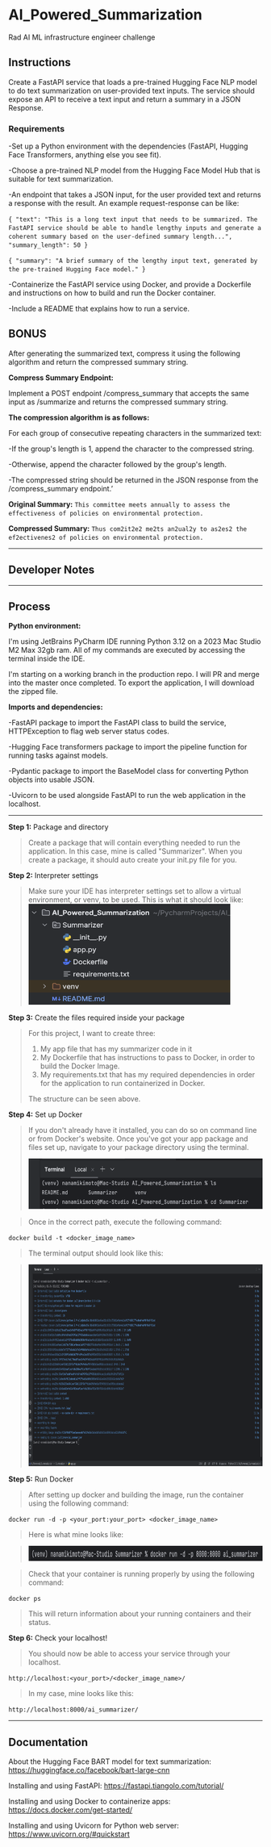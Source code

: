 # AI_Powered_Summarization
Rad AI ML infrastructure engineer challenge

## Instructions
Create a FastAPI service that loads a pre-trained Hugging Face NLP model to do text summarization on user-provided text inputs. The service should expose an API to receive a text input and return a summary in a JSON Response.

### Requirements
-Set up a Python environment with the dependencies (FastAPI, Hugging Face Transformers, anything else you see fit).

-Choose a pre-trained NLP model from the Hugging Face Model Hub that is suitable for text summarization.

-An endpoint that takes a JSON input, for the user provided text and returns a response with the result. An example request-response can be like:

``{
"text": "This is a long text input that needs to be summarized. The FastAPI service should be able to handle lengthy inputs and generate a coherent summary based on the user-defined summary length...",
"summary_length": 50
}
``

``
{
"summary": "A brief summary of the lengthy input text, generated by the pre-trained Hugging Face model."
}
``

-Containerize the FastAPI service using Docker, and provide a Dockerfile and instructions on how to build and run the Docker container.

-Include a README that explains how to run a service.
## BONUS
After generating the summarized text, compress it using the following algorithm and return the compressed summary string.

**Compress Summary Endpoint:** 

Implement a POST endpoint /compress_summary that accepts the same input as /summarize and returns the compressed summary string.

**The compression algorithm is as follows:**

For each group of consecutive repeating characters in the summarized text:

-If the group's length is 1, append the character to the compressed string.

-Otherwise, append the character followed by the group's length.

-The compressed string should be returned in the JSON response from the /compress_summary endpoint.’

**Original Summary:** 
`This committee meets annually to assess the effectiveness of policies on environmental protection.`

**Compressed Summary:**
`Thus com2it2e2 me2ts an2ual2y to as2es2 the ef2ectivenes2 of policies on environmental protection.`

***
## Developer Notes

***
## Process
**Python environment:**

I'm using JetBrains PyCharm IDE running Python 3.12 on a 2023 Mac Studio M2 Max 32gb ram. 
All of my commands are executed by accessing the terminal inside the IDE. 

I'm starting on a working branch in the production repo. I will PR and merge into the master once 
completed. To export the application, I will download the zipped file.

**Imports and dependencies:**

-FastAPI package to import the FastAPI class to build the service, HTTPException to flag web server status codes.

-Hugging Face transformers package to import the pipeline function for running tasks against models.

-Pydantic package to import the BaseModel class for converting Python objects into usable JSON.

-Uvicorn to be used alongside FastAPI to run the web application in the localhost.
***

**Step 1:** Package and directory
> Create a package that will contain everything needed to run the application. In this case,
> mine is called "Summarizer". When you create a package, it should auto create your init.py file for you.

**Step 2:** Interpreter settings
>Make sure your IDE has interpreter settings set to allow a virtual environment, or venv, to be used. 
> This is what it should look like:
> <img height="200" src="layout.png" width="400"/>

**Step 3:** Create the files required inside your package
> For this project, I want to create three:
> 1. My app file that has my summarizer code in it
> 2. My Dockerfile that has instructions to pass to Docker, in order to build the Docker Image.
> 3. My requirements.txt that has my required dependencies in order for the application to run containerized in Docker.
> 
> The structure can be seen above.

**Step 4:** Set up Docker
> If you don't already have it installed, you can do so on command line or from
> Docker's website. Once you've got your app package and files set up, navigate to your package directory
> using the terminal. 
> 
> <img height="100" src="pcharmnav.png" width="600"/>

> Once in the correct path, execute the following command:

`docker build -t <docker_image_name>`
>The terminal output should look like this:

> <img height="400" src="pycharmterm.png" width="1000"/>

**Step 5:** Run Docker 
> After setting up docker and building the image, run the container using the following command:

`docker run -d -p <your_port:your_port> <docker_image_name>`

> Here is what mine looks like:

> <img height="30" src="dockerrun.png" width="650"/>

> Check that your container is running properly by using the following command:

`docker ps`
> This will return information about your running containers and their status.

**Step 6:** Check your localhost!
>You should now be able to access your service through your localhost. 

`http://localhost:<your_port>/<docker_image_name>/`
> In my case, mine looks like this:

`http://localhost:8000/ai_summarizer/`
***

## Documentation
About the Hugging Face BART model for text summarization:
https://huggingface.co/facebook/bart-large-cnn

Installing and using FastAPI: https://fastapi.tiangolo.com/tutorial/

Installing and using Docker to containerize apps: https://docs.docker.com/get-started/

Installing and using Uvicorn for Python web server: https://www.uvicorn.org/#quickstart


